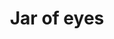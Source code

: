---
layout: item
title: Jar of eyes
item-id: 23525
datatable: true
id: 23525
name: "Jar of eyes"
members: true
lowalch: 0
highalch: 0
examine: "Stop staring!"
monsters:
  - id: 8713
    name: "Sarachnis"
    members: true
    combat_level: 318
    wiki_url: "https://oldschool.runescape.wiki/w/Sarachnis"
    drops:
      - quantity: "1"
        rarity: 0.0005
    image: "https://oldschool.runescape.wiki/images/thumb/e/e9/Sarachnis.png/1200px-Sarachnis.png?8f040"
---